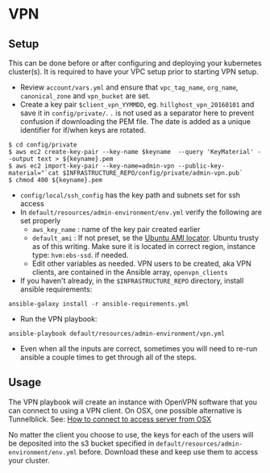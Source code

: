 # VPN

## Setup

This can be done before or after configuring and deploying your kubernetes cluster(s). It is required to have your VPC setup prior to starting VPN setup.

* Review `account/vars.yml` and ensure that `vpc_tag_name`, `org_name`, `canonical_zone` and `vpn_bucket` are set.
* Create a key pair `$client_vpn_YYMMDD`, eg. `hillghost_vpn_20160101` and save it in `config/private/`. `.` is not used as a separator here to prevent confusion if downloading the PEM file. The date is added as a unique identifier for if/when keys are rotated.

```
$ cd config/private
$ aws ec2 create-key-pair --key-name $keyname  --query 'KeyMaterial' --output text > ${keyname}.pem
$ aws ec2 import-key-pair --key-name=admin-vpn --public-key-material="`cat $INFRASTRUCTURE_REPO/config/private/admin-vpn.pub`
$ chmod 400 ${keyname}.pem
```


* `config/local/ssh_config` has the key path and subnets set for ssh access
* In `default/resources/admin-environment/env.yml` verify the following are set properly
  - `aws_key_name` : name of the key pair created earlier
  - `default_ami` : If not preset, se the [Ubuntu AMI locator](https://cloud-images.ubuntu.com/locator/). Ubuntu trusty as of this writing. Make sure it is located in correct region, instance type: `hvm:ebs-ssd`.  if needed.
  - Edit other variables as needed. VPN users to be created, aka VPN clients, are contained in the Ansible array, `openvpn_clients`
* If you haven't already, in the `$INFRASTRUCTURE_REPO` directory, install ansible requirements:

```
ansible-galaxy install -r ansible-requirements.yml
```

* Run the VPN playbook:

```
ansible-playbook default/resources/admin-environment/vpn.yml
```

* Even when all the inputs are correct, sometimes you will need to re-run ansible a couple times to get through all of the steps.


## Usage

The VPN playbook will create an instance with OpenVPN software that you can connect to using a VPN client. On OSX, one possible alternative is Tunnelblick. See: [How to connect to access server from OSX](https://openvpn.net/index.php/access-server/docs/admin-guides/183-how-to-connect-to-access-server-from-a-mac.html)


No matter the client you choose to use, the keys for each of the users will be deposited into the s3 bucket specified in `default/resources/admin-environment/env.yml` before. Download these and keep use them to access your cluster.
